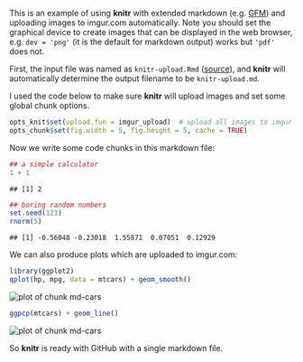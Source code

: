 This is an example of using **knitr** with extended markdown (e.g. [GFM](http://github.github.com/github-flavored-markdown/)) and uploading images to imgur.com automatically. Note you should set the graphical device to create images that can be displayed in the web browser, e.g. `dev = 'png'` (it is the default for markdown output) works but `'pdf'` does not.

First, the input file was named as `knitr-upload.Rmd` ([source](https://github.com/yihui/knitr-examples/blob/master/010-upload.Rmd)), and **knitr** will automatically determine the output filename to be `knitr-upload.md`. 

I used the code below to make sure **knitr** will upload images and set some global chunk options.


```r
opts_knit$set(upload.fun = imgur_upload)  # upload all images to imgur.com
opts_chunk$set(fig.width = 5, fig.height = 5, cache = TRUE)
```


Now we write some code chunks in this markdown file:


```r
## a simple calculator
1 + 1
```

```
## [1] 2
```

```r
## boring random numbers
set.seed(123)
rnorm(5)
```

```
## [1] -0.56048 -0.23018  1.55871  0.07051  0.12929
```


We can also produce plots which are uploaded to imgur.com:


```r
library(ggplot2)
qplot(hp, mpg, data = mtcars) + geom_smooth()
```

![plot of chunk md-cars](http://i.imgur.com/3XYTP.png) 

```r
ggpcp(mtcars) + geom_line()
```

![plot of chunk md-cars](http://i.imgur.com/4x0Lg.png) 


So **knitr** is ready with GitHub with a single markdown file.
